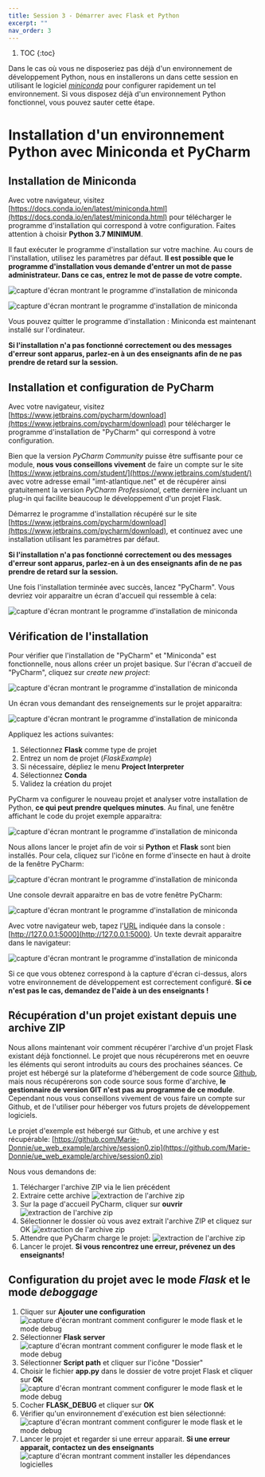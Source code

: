 ```yaml
---
title: Session 3 - Démarrer avec Flask et Python
excerpt: ""
nav_order: 3
---
```


1. TOC
{:toc}


Dans le cas où vous ne disposeriez pas déjà d'un environnement de
développement Python, nous en installerons un dans cette session en utilisant le logiciel
[*miniconda*](https://docs.conda.io/en/latest/miniconda.html) pour
configurer rapidement un tel environnement. Si vous disposez déjà d'un
environnement Python fonctionnel, vous pouvez sauter cette étape.


# Installation d'un environnement Python avec Miniconda et PyCharm

## Installation de Miniconda

Avec votre navigateur, visitez [https://docs.conda.io/en/latest/miniconda.html](https://docs.conda.io/en/latest/miniconda.html) pour télécharger le programme d'installation qui correspond à votre configuration. Faites attention à choisir __Python 3.7 MINIMUM__.

Il faut exécuter le programme d'installation sur votre machine. Au cours de l'installation, utilisez les paramètres par défaut. **Il est possible que le programme d'installation vous demande d'entrer un mot de passe administrateur. Dans ce cas, entrez le mot de passe de votre compte.**

![capture d'écran montrant le programme d'installation de miniconda](/assets/img/session0/screen2.png)

![capture d'écran montrant le programme d'installation de miniconda](/assets/img/session0/screen4.png)

Vous pouvez quitter le programme d'installation : Miniconda est maintenant installé sur l'ordinateur.

**Si l'installation n'a pas fonctionné correctement ou des messages d'erreur sont apparus, parlez-en à un des enseignants afin de ne pas prendre de retard sur la session.**

## Installation et configuration de PyCharm

Avec votre navigateur, visitez [https://www.jetbrains.com/pycharm/download](https://www.jetbrains.com/pycharm/download) pour télécharger le programme d'installation de "PyCharm" qui correspond à votre configuration.

Bien que la version *PyCharm Community* puisse être suffisante pour ce module, **nous vous conseillons vivement** de faire un compte sur le site [https://www.jetbrains.com/student/](https://www.jetbrains.com/student/) avec votre adresse email "imt-atlantique.net" et de récupérer ainsi gratuitement la version *PyCharm Professional*, cette dernière incluant un plug-in qui facilite beaucoup le développement d'un projet Flask.

Démarrez le programme d'installation récupéré sur le site [https://www.jetbrains.com/pycharm/download](https://www.jetbrains.com/pycharm/download), et continuez avec une installation utilisant les paramètres par défaut.

**Si l'installation n'a pas fonctionné correctement ou des messages d'erreur sont apparus, parlez-en à un des enseignants afin de ne pas prendre de retard sur la session.**

Une fois l'installation terminée avec succès, lancez "PyCharm". Vous devriez voir apparaitre un écran d'accueil qui ressemble à cela:

![capture d'écran montrant le programme d'installation de miniconda](/assets/img/session0/screen1.png)

## Vérification de l'installation

Pour vérifier que l'installation de "PyCharm" et "Miniconda" est fonctionnelle, nous allons créer un projet basique. Sur l'écran d'accueil de "PyCharm", cliquez sur *create new project*:

![capture d'écran montrant le programme d'installation de miniconda](/assets/img/session0/screen13.png)

Un écran vous demandant des renseignements sur le projet apparaitra:

![capture d'écran montrant le programme d'installation de miniconda](/assets/img/session0/screen9.png)

Appliquez les actions suivantes:
1. Sélectionnez **Flask** comme type de projet
2. Entrez un nom de projet (*FlaskExample*)
3. Si nécessaire, dépliez le menu **Project Interpreter**
4. Sélectionnez **Conda**
5. Validez la création du projet

PyCharm va configurer le nouveau projet et analyser votre installation
de Python, **ce qui peut prendre quelques minutes**. Au final, une fenêtre
affichant le code du projet exemple apparaitra:

![capture d'écran montrant le programme d'installation de miniconda](/assets/img/session0/screen14.png)

Nous allons lancer le projet afin de voir si **Python** et **Flask** sont bien installés. Pour cela, cliquez sur l'icône en forme d'insecte en haut à droite de la fenêtre PyCharm:

![capture d'écran montrant le programme d'installation de miniconda](/assets/img/session0/screen10.png)

Une console devrait apparaitre en bas de votre fenêtre PyCharm:

![capture d'écran montrant le programme d'installation de miniconda](/assets/img/session0/screen11.png)


Avec votre navigateur web, tapez l'[URL](https://fr.wikipedia.org/wiki/Uniform_Resource_Locator) indiquée dans la console : [http://127.0.0.1:5000](http://127.0.0.1:5000). Un texte devrait apparaitre dans le navigateur:

![capture d'écran montrant le programme d'installation de miniconda](/assets/img/session0/screen8.png)

Si ce que vous obtenez correspond à la capture d'écran ci-dessus,
alors votre environnement de développement est correctement
configuré. **Si ce n'est pas le cas, demandez de l'aide à un des
enseignants !**

## Récupération d'un projet existant depuis une archive ZIP

Nous allons maintenant voir comment récupérer l'archive d'un projet
Flask existant déjà fonctionnel. Le projet que nous récupérerons met
en oeuvre les éléments qui seront introduits au cours des prochaines
séances. Ce projet est hébergé sur la plateforme d'hébergement de code
source [Github](https://github.com), mais nous récupérerons son code
source sous forme d'archive, **le gestionnaire de version GIT n'est
pas au programme de ce module**. Cependant nous vous conseillons
vivement de vous faire un compte sur Github, et de l'utiliser pour
héberger vos futurs projets de développement logiciels.

Le projet d'exemple est hébergé sur Github, et une archive y est récupérable:
[https://github.com/Marie-Donnie/ue_web_example/archive/session0.zip](https://github.com/Marie-Donnie/ue_web_example/archive/session0.zip)

Nous vous demandons de:
1. Télécharger l'archive ZIP via le lien précédent
2. Extraire cette archive
![extraction de l'archive zip](/assets/img/session0/screen_install_0.png)
3. Sur la page d'accueil PyCharm, cliquer sur **ouvrir**
![extraction de l'archive zip](/assets/img/session0/screen_install_1.png)
4. Sélectionner le dossier où vous avez extrait l'archive ZIP et cliquez sur OK
![extraction de l'archive zip](/assets/img/session0/screen_install_2.png)
5. Attendre que PyCharm charge le projet:
![extraction de l'archive zip](/assets/img/session0/screen_install_3.png)
6. Lancer le projet. **Si vous rencontrez une erreur, prévenez un des enseignants!**

## Configuration du projet avec le mode _Flask_ et le mode _deboggage_

1. Cliquer sur **Ajouter une configuration**
![capture d'écran montrant comment configurer le mode flask et le mode debug](/assets/img/session0/flask_debug_0.png)
2. Sélectionner **Flask server**
![capture d'écran montrant comment configurer le mode flask et le mode debug](/assets/img/session0/flask_debug_1.png)
3. Sélectionner **Script path** et cliquer sur l'icône "Dossier"
4. Choisir le fichier **app.py** dans le dossier de votre projet Flask et cliquer sur **OK**
![capture d'écran montrant comment configurer le mode flask et le mode debug](/assets/img/session0/flask_debug_2.png)
5. Cocher **FLASK_DEBUG** et cliquer sur **OK**
6. Vérifier qu'un environnement d'exécution est bien sélectionné:
![capture d'écran montrant comment configurer le mode flask et le mode debug](/assets/img/session0/flask_debug_3.png)
7. Lancer le projet et regarder si une erreur apparait. **Si une erreur apparait, contactez un des enseignants**
![capture d'écran montrant comment installer les dépendances logicielles](/assets/img/session0/screen18.png)
